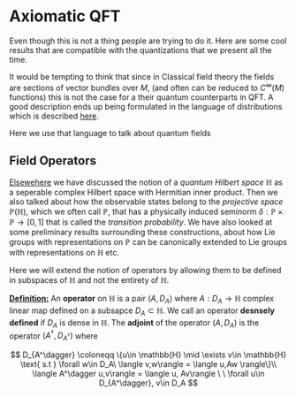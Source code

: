 # Axiomatic QFT

Even though this is not a thing people are trying to do it. Here are some cool results that are compatible with the quantizations that we present all the time.

It would be tempting to think that since in Classical field theory the fields are sections of vector bundles over $M$, (and often can be reduced to $C^{\infty}(M)$ functions) this is not the case for a their quantum counterparts in QFT. A good description ends up being formulated in the language of distributions which is described [here](../Analysis/Distributions.md).

Here we use that language to talk about quantum fields

## Field Operators

[Elsewehere](./Conformal_Group.md) we have discussed the notion of a *quantum Hilbert space* $\mathbb{H}$ as a seperable complex Hilbert space with Hermitian inner product.  Then we also talked about how the observable states belong to the *projective space* $\mathbb{P}(\mathbb{H})$, which we often call $\mathbb{P}$, that has a physically induced seminorm $\delta : \mathbb{P}\times \mathbb{P} \to [0,1]$ that is called the *transition probability*. We have also looked at some preliminary results surrounding these constructions, about how Lie groups with representations on $\mathbb{P}$ can be canonically extended to Lie groups with representations on $\mathbb{H}$ etc. 

Here we will extend the notion of operators by allowing them to be defined in subspaces of $\mathbb{H}$ and not the entirety of $\mathbb{H}$.

**<u>Definition:</u>** An **operator** on $\mathbb{H}$ is a pair $(A,D_A)$ where $A:D_A\to \mathbb{H}$  complex linear map defined on a subsapce $D_A \subset \mathbb{H}$. We call an operator **desnsely defined** if $D_A$ is dense in $\mathbb{H}$. The **adjoint** of the operator $(A,D_A)$ is the operator $(A^\dagger,D_{A^\dagger})$ where

$$
D_{A^\dagger} \coloneqq \{u\in \mathbb{H} \mid \exists v\in \mathbb{H} \text{ s.t } \forall w\in D_A\ \langle v,w\rangle = \langle u,Aw \rangle\}\\
\langle A^\dagger u,v\rangle = \langle u, Av\rangle \ \ \forall u\in D_{A^\dagger}, v\in D_A
$$















